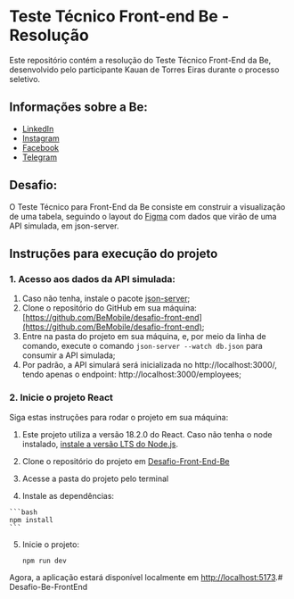 # Teste Técnico Front-end Be - Resolução

  Este repositório contém a resolução do Teste Técnico Front-End da Be, desenvolvido pelo participante Kauan de Torres Eiras durante o processo seletivo.

## Informações sobre a Be:
  - [LinkedIn](https://br.linkedin.com/company/bemobiletech)
  - [Instagram](https://www.instagram.com/bemobile.tech/)
  - [Facebook](https://www.facebook.com/bemobile.tech)
  - [Telegram](https://t.me/be_tech_community)

## Desafio:
  O Teste Técnico para Front-End da Be consiste em construir a visualização de uma tabela, seguindo o layout do [Figma](https://www.figma.com/file/yw6th52zE9bubewc6ayTg5/Teste-T%C3%A9cnico-Front-End-Be.?type=design&node-id=1%3A4&mode=dev&t=vVxs9eyKybrYmq4Z-1) com dados que virão de uma API simulada, em json-server.

## Instruções para execução do projeto

### 1. Acesso aos dados da API simulada:

  1. Caso não tenha, instale o pacote [json-server](https://github.com/typicode/json-server);
  2. Clone o repositório do GitHub em sua máquina: [https://github.com/BeMobile/desafio-front-end](https://github.com/BeMobile/desafio-front-end);
  3. Entre na pasta do projeto em sua máquina, e, por meio da linha de comando, execute o comando `json-server --watch db.json` para consumir a API simulada;
  4. Por padrão, a API simulará será inicializada no http://localhost:3000/, tendo apenas o endpoint: http://localhost:3000/employees;

### 2. Inicie o projeto React

Siga estas instruções para rodar o projeto em sua máquina:

  1. Este projeto utiliza a versão 18.2.0 do React. Caso não tenha o node instalado, [instale a versão LTS do Node.js](https://nodejs.org/).
  
  2. Clone o repositório do projeto em [Desafio-Front-End-Be](https://github.com/BeMobile/desafio-front-end)

  3. Acesse a pasta do projeto pelo terminal

  4. Instale as dependências:

    ```bash
    npm install
    ```

5. Inicie o projeto:

   ```bash
   npm run dev
   ```

Agora, a aplicação estará disponível localmente em [http://localhost:5173](http://localhost:5173).# Desafio-Be-FrontEnd
